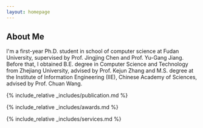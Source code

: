 ```yaml
---
layout: homepage
---
```


## About Me

I'm a first-year Ph.D. student in school of computer science at Fudan University, supervised by Prof. Jingjing Chen and 
Prof. Yu-Gang Jiang. Before that, I obtained B.E. degree in Computer Science and Technology from Zhejiang University, 
advised by Prof. Kejun Zhang and M.S. degree at the Institute of Information Engineering (IIE), Chinese Academy of 
Sciences, advised by Prof. Chuan Wang.

{% include_relative _includes/publication.md %}

{% include_relative _includes/awards.md %}

{% include_relative _includes/services.md %}

